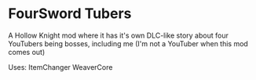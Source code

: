 # FourSword Tubers

A Hollow Knight mod where it has it's own DLC-like story about four YouTubers being bosses, including me
(I'm not a YouTuber when this mod comes out)

Uses:
ItemChanger
WeaverCore


